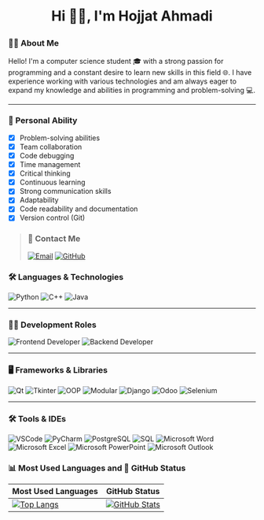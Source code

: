 # <p align=Center>Hi 👋🏻, I'm Hojjat Ahmadi</p>

### 👨‍💻 About Me

Hello! I'm a computer science student 🎓 with a strong passion for programming and a constant desire to learn new skills in this field 🌐. I have experience working with various technologies and am always eager to expand my knowledge and abilities in programming and problem-solving 💻.

---
### 🧠 Personal Ability

- [x] Problem-solving abilities
- [x] Team collaboration
- [x] Code debugging
- [x] Time management
- [x] Critical thinking
- [x] Continuous learning
- [x] Strong communication skills
- [x] Adaptability
- [x] Code readability and documentation
- [x] Version control (Git)

> ### 💼 Contact Me
>[![Email](https://img.shields.io/badge/Email-h1383ahmadi@gmail.com-red)](mailto:h1383ahmadi@gmail.com)
>[![GitHub](https://img.shields.io/badge/GitHub-HojjatAhmadi-black)](https://github.com/HojjatAhmadi)



### 🛠️ Languages & Technologies

![Python](https://img.shields.io/badge/Python-3776AB?style=for-the-badge&logo=python&logoColor=white)
![C++](https://img.shields.io/badge/C%2B%2B-00599C?style=for-the-badge&logo=c%2B%2B&logoColor=white)
![Java](https://img.shields.io/badge/Java-007396?style=for-the-badge&logo=java&logoColor=white)

---

### 👨‍💻 Development Roles

![Frontend Developer](https://img.shields.io/badge/Frontend%20Developer-3DDC84?style=for-the-badge&logo=android&logoColor=white)
![Backend Developer](https://img.shields.io/badge/Backend%20Developer-7952B3?style=for-the-badge&logo=bootstrap&logoColor=white)

---

### 🖥️ Frameworks & Libraries

![Qt](https://img.shields.io/badge/Qt-41CD52?style=for-the-badge&logo=qt&logoColor=white)
![Tkinter](https://img.shields.io/badge/Tkinter-FF6F61?style=for-the-badge&logo=python&logoColor=white)
![OOP](https://img.shields.io/badge/OOP-0081CB?style=for-the-badge&logo=abstract&logoColor=white)
![Modular](https://img.shields.io/badge/Modular-4285F4?style=for-the-badge&logo=google&logoColor=white)
![Django](https://img.shields.io/badge/Django-092E20?style=for-the-badge&logo=django&logoColor=white)
![Odoo](https://img.shields.io/badge/Odoo-9A1D3F?style=for-the-badge&logo=odoo&logoColor=white)
![Selenium](https://img.shields.io/badge/Selenium-43B02A?style=for-the-badge&logo=selenium&logoColor=white)

---

### 🛠️ Tools & IDEs

![VSCode](https://img.shields.io/badge/VS%20Code-0078D4?style=for-the-badge&logo=visual-studio-code&logoColor=white)
![PyCharm](https://img.shields.io/badge/PyCharm-000000?style=for-the-badge&logo=pycharm&logoColor=white)
![PostgreSQL](https://img.shields.io/badge/PostgreSQL-336791?style=for-the-badge&logo=postgresql&logoColor=white)
![SQL](https://img.shields.io/badge/SQL-4479A1?style=for-the-badge&logo=sqlite&logoColor=white)
![Microsoft Word](https://img.shields.io/badge/Microsoft%20Word-2B579A?style=for-the-badge&logo=microsoft-word&logoColor=white)
![Microsoft Excel](https://img.shields.io/badge/Microsoft%20Excel-217346?style=for-the-badge&logo=microsoft-excel&logoColor=white)
![Microsoft PowerPoint](https://img.shields.io/badge/Microsoft%20PowerPoint-B7472A?style=for-the-badge&logo=microsoft-powerpoint&logoColor=white)
![Microsoft Outlook](https://img.shields.io/badge/Microsoft%20Outlook-0078D4?style=for-the-badge&logo=microsoft-outlook&logoColor=white)


### 📊 Most Used Languages and 🚀 GitHub Status

| Most Used Languages | GitHub Status |
| --- | --- |
| [![Top Langs](https://github-readme-stats.vercel.app/api/top-langs/?username=HojjatAhmadi&layout=compact&theme=radical)](https://github.com/HojjatAhmadi/github-readme-stats) | [![GitHub Stats](https://github-readme-stats.vercel.app/api?username=HojjatAhmadi&show_icons=true&theme=radical)](https://github.com/HojjatAhmadi/github-readme-stats) |

